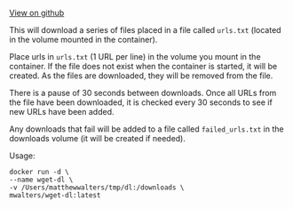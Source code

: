 [View on github](https://github.com/mwalters/wget-dl)

This will download a series of files placed in a file called `urls.txt` (located in the volume mounted in the container).

Place urls in `urls.txt` (1 URL per line) in the volume you mount in the container.  If the file does not exist when the container is started, it will be created.  As the files are downloaded, they will be removed from the file.

There is a pause of 30 seconds between downloads.  Once all URLs from the file have been downloaded, it is checked every 30 seconds to see if new URLs have been added.

Any downloads that fail will be added to a file called `failed_urls.txt` in the downloads volume (it will be created if needed).

Usage:

```
docker run -d \
--name wget-dl \
-v /Users/matthewwalters/tmp/dl:/downloads \
mwalters/wget-dl:latest
```
